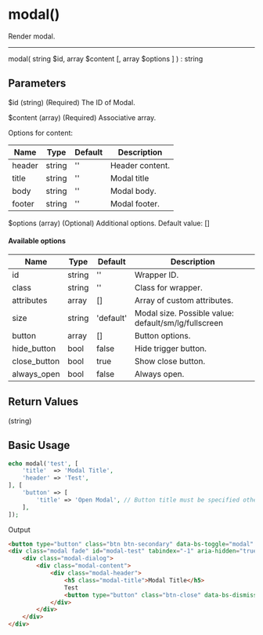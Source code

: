 # modal()

Render modal.

---

modal( string $id, array $content [, array $options ] ) : string

## Parameters

$id (string) (Required) The ID of Modal.

$content (array) (Required) Associative array.

Options for content:

| Name   | Type   | Default | Description     |
|--------|--------|---------|-----------------|
| header | string | ''      | Header content. |
| title  | string | ''      | Modal title     |
| body   | string | ''      | Modal body.     |
| footer | string | ''      | Modal footer.   |

$options (array) (Optional) Additional options. Default value: []

#### Available options

| Name         | Type   | Default   | Description                                          |
|--------------|--------|-----------|------------------------------------------------------|
| id           | string | ''        | Wrapper ID.                                          |
| class        | string | ''        | Class for wrapper.                                   |
| attributes   | array  | []        | Array of custom attributes.                          |
| size         | string | 'default' | Modal size. Possible value: default/sm/lg/fullscreen |
| button       | array  | []        | Button options.                                      |
| hide_button  | bool   | false     | Hide trigger button.                                 |
| close_button | bool   | true      | Show close button.                                   |
| always_open  | bool   | false     | Always open.                                         |

## Return Values

(string)

## Basic Usage

```php
echo modal('test', [
    'title'  => 'Modal Title',
    'header' => 'Test',
], [
    'button' => [
        'title' => 'Open Modal', // Button title must be specified otherwise always_open will be set to true.
    ],
]);
```

Output

```html
<button type="button" class="btn btn-secondary" data-bs-toggle="modal" data-bs-target="#modal-test">Open Modal</button>
<div class="modal fade" id="modal-test" tabindex="-1" aria-hidden="true">
    <div class="modal-dialog">
        <div class="modal-content">
            <div class="modal-header">
                <h5 class="modal-title">Modal Title</h5>
                Test 
                <button type="button" class="btn-close" data-bs-dismiss="modal" aria-label="Close"></button>
            </div>
        </div>
    </div>
</div>
```
